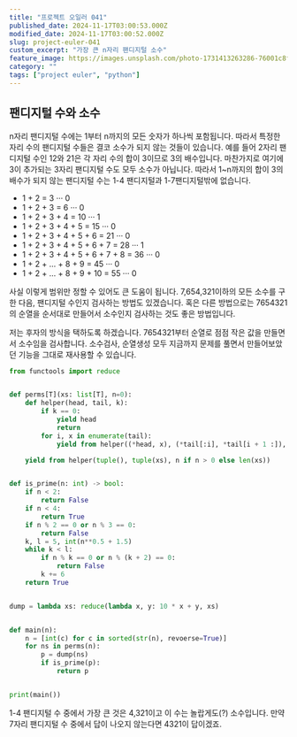 ```yaml
---
title: "프로젝트 오일러 041"
published_date: 2024-11-17T03:00:53.000Z
modified_date: 2024-11-17T03:00:52.000Z
slug: project-euler-041
custom_excerpt: "가장 큰 n자리 팬디지털 소수"
feature_image: https://images.unsplash.com/photo-1731413263286-76001c8fedef?crop=entropy&cs=tinysrgb&fit=max&fm=jpg&ixid=M3wxMTc3M3wwfDF8YWxsfDYzfHx8fHx8fHwxNzMxODAxODcwfA&ixlib=rb-4.0.3&q=80&w=2000
category: ""
tags: ["project euler", "python"]
---
```

## 팬디지털 수와 소수

n자리 팬디지털 수에는 1부터 n까지의 모든 숫자가 하나씩 포함됩니다. 따라서 특정한 자리 수의 팬디지털 수들은 결코 소수가 되지 않는
것들이 있습니다. 예를 들어 2자리 팬디지털 수인 12와 21은 각 자리 수의 합이 3이므로 3의 배수입니다. 마찬가지로 여기에 3이
추가되는 3자리 팬디지털 수도 모두 소수가 아닙니다. 따라서 1~n까지의 합이 3의 배수가 되지 않는 팬디지털 수는 1-4 팬디지털과
1-7팬디지털밖에 없습니다.

  * 1 + 2 = 3 ··· 0
  * 1 + 2 + 3 = 6 ··· 0
  * 1 + 2 + 3 + 4 = 10 ··· 1
  * 1 + 2 + 3 + 4 + 5 = 15 ··· 0
  * 1 + 2 + 3 + 4 + 5 + 6 = 21 ··· 0
  * 1 + 2 + 3 + 4 + 5 + 6 + 7 = 28 ··· 1
  * 1 + 2 + 3 + 4 + 5 + 6 + 7 + 8 = 36 ··· 0
  * 1 + 2 + ... + 8 + 9 = 45 ··· 0
  * 1 + 2 + ... + 8 + 9 + 10 = 55 ··· 0

사실 이렇게 범위만 정할 수 있어도 큰 도움이 됩니다. 7,654,321이하의 모든 소수를 구한 다음, 팬디지털 수인지 검사하는 방법도
있겠습니다. 혹은 다른 방법으로는 7654321의 순열을 순서대로 만들어서 소수인지 검사하는 것도 좋은 방법입니다.

저는 후자의 방식을 택하도록 하겠습니다. 7654321부터 순열로 점점 작은 값을 만들면서 소수임을 검사합니다. 소수검사, 순열생성 모두
지금까지 문제를 풀면서 만들어보았던 기능을 그대로 재사용할 수 있습니다.

```python
from functools import reduce


def perms[T](xs: list[T], n=0):
    def helper(head, tail, k):
        if k == 0:
            yield head
            return
        for i, x in enumerate(tail):
            yield from helper((*head, x), (*tail[:i], *tail[i + 1 :]), k - 1)

    yield from helper(tuple(), tuple(xs), n if n > 0 else len(xs))


def is_prime(n: int) -> bool:
    if n < 2:
        return False
    if n < 4:
        return True
    if n % 2 == 0 or n % 3 == 0:
        return False
    k, l = 5, int(n**0.5 + 1.5)
    while k < l:
        if n % k == 0 or n % (k + 2) == 0:
            return False
        k += 6
    return True


dump = lambda xs: reduce(lambda x, y: 10 * x + y, xs)


def main(n):
    n = [int(c) for c in sorted(str(n), revoerse=True)]
    for ns in perms(n):
        p = dump(ns)
        if is_prime(p):
            return p


print(main())
```
1-4 팬디지털 수 중에서 가장 큰 것은 4,321이고 이 수는 놀랍게도(?) 소수입니다. 만약 7자리 팬디지털 수 중에서 답이 나오지
않는다면 4321이 답이겠죠.


